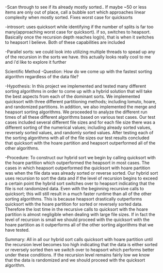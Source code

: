 -Scan through to see if its already mostly sorted.. If maybe ~50 or less items are only out of
  place, call a bubble sort which approaches linear complexity when mostly sorted. Fixes worst 
  case for quicksorts
  
-introsort: uses quicksort while identifying if the number of splits is far too many(approaching
  worst case for quicksort). if so, switches to heapsort. Basically once the recursion depth reaches
  log(n), that is when it switches to heapsort I believe. Both of these capabilities are included
  
-Parallel sorts: we could look into utilizing multiple threads to spead up any of the recursion
  in the sorts we have. this actually looks really cool to me and i'd like to explore it further
  
  Scientific Method
-Question: How do we come up with the fastest sorting algorithm regardless of the data file?

-Hypothesis: In this project we implemented and tested many different sorting algorithms in order to come up with a hybrid solution that will take the best aspects from each of the dominant sorts. We implemented quicksort with three different partitioning methods; including lomuto, hoare, and randomized partitions. In addition, we also implemented the merge and heapsort sorting algorithms. We proceeded to analyze the different run times of all these different algorithms based on various test cases. Our test cases included several different file sizes and for each file size there was a different sorting of the numerical values; including already sorted values, reversely sorted values, and randomly sorted values. After testing each of the sorting algorithms with all of the file sizes our test results concluded that quicksort with the hoare partition and heapsort outperformed all of the other algorithms.

-Procedure: To construct our hybrid sort we begin by calling quicksort with the hoare partition which outperformed the heapsort in most cases. The cases in which heapsort outperformed the quicksort with hoare partition was when the file data was already sorted or reverse sorted. Our hybrid sort uses recursion to sort the data and if the level of recursion begins to exceed a certain point the hybrid sort switches over to heapsort indicating that the file is not randomized data. Even with the beginning recursive calls to quicksort; this will still result in a much faster runtime than all of the other sorting algorithms. This is because heapsort drastically outperforms quicksort with the hoare partition for sorted or reversely sorted data. Therefore the lost time in the recursive calls to quicksort with the hoare partition is almost negligible when dealing with large file sizes. If in fact the level of recursion is small we should proceed with the quicksort with the hoare partition as it outperforms all of the other sorting algorithms that we have tested.

Summary: All in all our hybrid sort calls quicksort with hoare partition until the recursion level becomes too high indicating that the data is either sorted or reversely sorted then we switch over to heapsort which performs better under these conditions. If the recursion level remains fairly low we know that the data is randomized and we should proceed with the quicksort algorithm.
